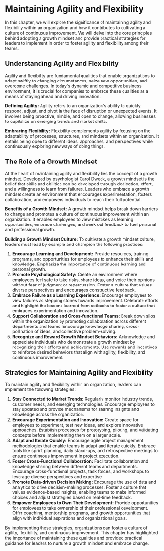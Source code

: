 # Maintaining Agility and Flexibility

In this chapter, we will explore the significance of maintaining agility and flexibility within an organization and how it contributes to cultivating a culture of continuous improvement. We will delve into the core principles behind adopting a growth mindset and provide practical strategies for leaders to implement in order to foster agility and flexibility among their teams.

## **Understanding Agility and Flexibility**

Agility and flexibility are fundamental qualities that enable organizations to adapt swiftly to changing circumstances, seize new opportunities, and overcome challenges. In today's dynamic and competitive business environment, it is crucial for companies to embrace these qualities as a means of staying ahead and driving innovation.

**Defining Agility:** Agility refers to an organization's ability to quickly respond, adjust, and pivot in the face of disruption or unexpected events. It involves being proactive, nimble, and open to change, allowing businesses to capitalize on emerging trends and market shifts.

**Embracing Flexibility:** Flexibility complements agility by focusing on the adaptability of processes, structures, and mindsets within an organization. It entails being open to different ideas, approaches, and perspectives while continuously exploring new ways of doing things.

## **The Role of a Growth Mindset**

At the heart of maintaining agility and flexibility lies the concept of a growth mindset. Developed by psychologist Carol Dweck, a growth mindset is the belief that skills and abilities can be developed through dedication, effort, and a willingness to learn from failures. Leaders who embrace a growth mindset create an environment that encourages experimentation, fosters collaboration, and empowers individuals to reach their full potential.

**Benefits of a Growth Mindset:** A growth mindset helps break down barriers to change and promotes a culture of continuous improvement within an organization. It enables employees to view mistakes as learning opportunities, embrace challenges, and seek out feedback to fuel personal and professional growth.

**Building a Growth Mindset Culture:** To cultivate a growth mindset culture, leaders must lead by example and champion the following practices:

1. **Encourage Learning and Development:** Provide resources, training programs, and opportunities for employees to enhance their skills and knowledge. Emphasize the importance of continuous learning and personal growth.
2. **Promote Psychological Safety:** Create an environment where employees feel safe to take risks, share ideas, and voice their opinions without fear of judgment or repercussion. Foster a culture that values diverse perspectives and encourages constructive feedback.
3. **Embrace Failure as a Learning Experience:** Encourage employees to view failures as stepping stones towards improvement. Celebrate efforts and highlight the lessons learned from setbacks to foster a culture that embraces experimentation and innovation.
4. **Support Collaboration and Cross-functional Teams:** Break down silos within the organization by promoting collaboration across different departments and teams. Encourage knowledge sharing, cross-pollination of ideas, and collective problem-solving.
5. **Recognize and Reward Growth Mindset Behaviors:** Acknowledge and appreciate individuals who demonstrate a growth mindset by recognizing their efforts and achievements. Use rewards and incentives to reinforce desired behaviors that align with agility, flexibility, and continuous improvement.

## **Strategies for Maintaining Agility and Flexibility**

To maintain agility and flexibility within an organization, leaders can implement the following strategies:

1. **Stay Connected to Market Trends:** Regularly monitor industry trends, customer needs, and emerging technologies. Encourage employees to stay updated and provide mechanisms for sharing insights and knowledge across the organization.
2. **Encourage Experimentation and Innovation:** Create space for employees to experiment, test new ideas, and explore innovative approaches. Establish processes for prototyping, piloting, and validating concepts before implementing them on a larger scale.
3. **Adapt and Iterate Quickly:** Encourage agile project management methodologies that enable teams to adapt and iterate quickly. Embrace tools like sprint planning, daily stand-ups, and retrospective meetings to ensure continuous improvement in project execution.
4. **Foster Cross-Functional Collaboration:** Facilitate collaboration and knowledge sharing between different teams and departments. Encourage cross-functional projects, task forces, and workshops to leverage diverse perspectives and expertise.
5. **Promote Data-driven Decision Making:** Encourage the use of data and analytics to drive decision-making processes. Foster a culture that values evidence-based insights, enabling teams to make informed choices and adjust strategies based on real-time feedback.
6. **Empower Employees to Own Their Development:** Provide opportunities for employees to take ownership of their professional development. Offer coaching, mentorship programs, and growth opportunities that align with individual aspirations and organizational goals.

By implementing these strategies, organizations can foster a culture of agility, flexibility, and continuous improvement. This chapter has highlighted the importance of maintaining these qualities and provided practical guidance for leaders to nurture a growth mindset and embrace change.
